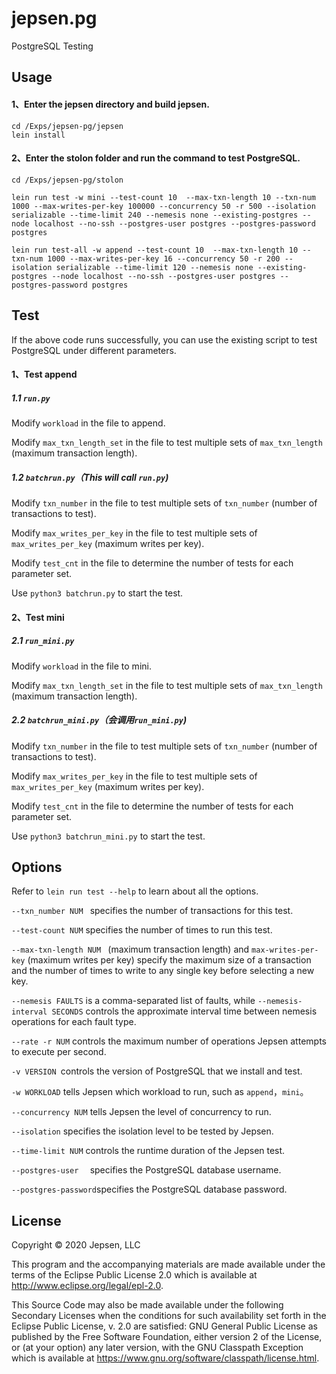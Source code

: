 # jepsen.pg



PostgreSQL Testing

## Usage



#### 1、Enter the jepsen directory and build jepsen.

```
cd /Exps/jepsen-pg/jepsen
lein install
```

#### 2、Enter the stolon folder and run the command to test PostgreSQL.

```
cd /Exps/jepsen-pg/stolon
```

```
lein run test -w mini --test-count 10  --max-txn-length 10 --txn-num 1000 --max-writes-per-key 100000 --concurrency 50 -r 500 --isolation serializable --time-limit 240 --nemesis none --existing-postgres --node localhost --no-ssh --postgres-user postgres --postgres-password postgres
```

```
lein run test-all -w append --test-count 10  --max-txn-length 10 --txn-num 1000 --max-writes-per-key 16 --concurrency 50 -r 200 --isolation serializable --time-limit 120 --nemesis none --existing-postgres --node localhost --no-ssh --postgres-user postgres --postgres-password postgres
```



## Test



If the above code runs successfully, you can use the existing script to test PostgreSQL under different parameters.

#### 1、Test append

##### 1.1  ``run.py``

Modify ``workload`` in the file to append.

Modify ``max_txn_length_set`` in the file to test multiple sets of ``max_txn_length`` (maximum transaction length).

##### 1.2  ``batchrun.py``（This will call ``run.py``)

Modify ``txn_number`` in the file to test multiple sets of ``txn_number`` (number of transactions to test).

Modify ``max_writes_per_key`` in the file to test multiple sets of ``max_writes_per_key`` (maximum writes per key).

Modify ``test_cnt`` in the file to determine the number of tests for each parameter set.

Use ``python3 batchrun.py`` to start the test.



#### 2、Test mini

##### 2.1  ``run_mini.py``

Modify ``workload`` in the file to mini.

Modify ``max_txn_length_set`` in the file to test multiple sets of ``max_txn_length`` (maximum transaction length).

##### 2.2  ``batchrun_mini.py``（会调用``run_mini.py``)

Modify ``txn_number`` in the file to test multiple sets of ``txn_number`` (number of transactions to test).

Modify ``max_writes_per_key`` in the file to test multiple sets of ``max_writes_per_key`` (maximum writes per key).

Modify ``test_cnt`` in the file to determine the number of tests for each parameter set.

Use ``python3 batchrun_mini.py`` to start the test.



## Options


Refer to ``lein run test --help`` to learn about all the options.

 ``--txn_number NUM `` specifies the number of transactions for this test.

`` --test-count NUM `` specifies the number of times to run this test.

 ``--max-txn-length NUM `` (maximum transaction length) and `` max-writes-per-key `` (maximum writes per key) specify the maximum size of a transaction and the number of times to write to any single key before selecting a new key.

``--nemesis FAULTS`` is a comma-separated list of faults, while ``--nemesis-interval SECONDS`` controls the approximate interval time between nemesis operations for each fault type.

``--rate -r NUM`` controls the maximum number of operations Jepsen attempts to execute per second.

``-v VERSION ``controls the version of PostgreSQL that we install and test.

``-w WORKLOAD`` tells Jepsen which workload to run, such as ``append``，``mini``。

``--concurrency NUM`` tells Jepsen the level of concurrency to run.

``--isolation`` specifies the isolation level to be tested by Jepsen.

``--time-limit NUM`` controls the runtime duration of the Jepsen test.

``--postgres-user  `` specifies the PostgreSQL database username.

``--postgres-password``specifies the PostgreSQL database password.



## License


Copyright © 2020 Jepsen, LLC

This program and the accompanying materials are made available under the terms of the Eclipse Public License 2.0 which is available at http://www.eclipse.org/legal/epl-2.0.

This Source Code may also be made available under the following Secondary Licenses when the conditions for such availability set forth in the Eclipse Public License, v. 2.0 are satisfied: GNU General Public License as published by the Free Software Foundation, either version 2 of the License, or (at your option) any later version, with the GNU Classpath Exception which is available at https://www.gnu.org/software/classpath/license.html.

